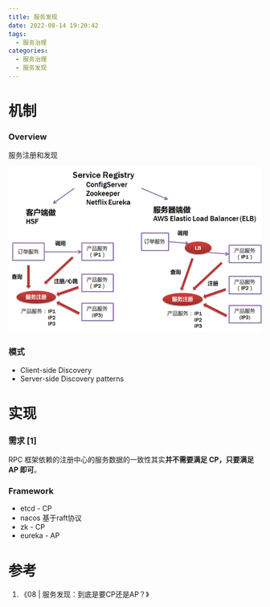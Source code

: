 ```yaml
---
title: 服务发现
date: 2022-08-14 19:20:42
tags:
  - 服务治理
categories:
  - 服务治理 
  - 服务发现
---
```


<p></p>
<!-- more -->



# 机制
### Overview
服务注册和发现

![discover](./images/discover.png)

### 模式
+ Client-side Discovery  
+ Server-side Discovery patterns

# 实现
### 需求 [1]
RPC 框架依赖的注册中心的服务数据的一致性其实**并不需要满足 CP，只要满足 AP 即可**。

### Framework
+ etcd -  CP
+ nacos 
  基于raft协议
+  zk  -  CP
+  eureka -  AP  

# 参考
1. 《08 | 服务发现：到底是要CP还是AP？》
